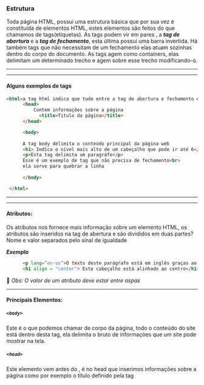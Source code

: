 ### Estrutura 

Toda página HTML, possui uma estrutura básica que por sua vez é constituída de elementos HTML, estes elementos são feitos do que  chamamos de tags(etiquetas). As tags podem vir em pares , a *<strong>tag de abertura</strong>* e a *<strong>tag de fechamento</strong>*, esta última possui uma barra invertida. Há também tags que não necessitam de um fechamento elas atuam sozinhas dentro do corpo do documento. As tags agem como containers, elas delimitam um determinado trecho e agem sobre esse trecho modificando-o.
  ______
  ______

#### Alguns exemplos de tags

```html 
<html>a tag html indica que tudo entre a tag de abertura e fechamento é um código HTML
      <head>
          Contem informações sobre a página
            <title>Titulo da página</title>
      </head>

      <body>
      
      A tag body delimita o conteúdo principal da página web
      <h1> Indica o nível mais alto de um cabeçalho que pode ir até 6</h1>
      <p>Esta tag delimita um paragráfo</p>
      Esse é um exemplo de tag que não precisa de fechamento<br>
      ela serve para quebrar a linha
  
      </body>

 </html>

```
______
______

#### Atributos:
Os atributos nos fornece mais informação sobre um elemento HTML, os atributos são inseridos na tag de abertura  e são divididos em duas partes? Nome e valor separados pelo sinal de igualdade

*<strong>Exemplo</strong>*
```html
      <p lang=”en-us”>O texto deste parágŕafo está em inglês graças ao atributo lang</p>
      <h1 align = "center"> Este cabeçalho está alinhado ao centro</h1>

```
:bell: *Obs: O valor de um atributo deve estar entre aspas*

______


#### Principais Elementos:<br>

##### ```<body>```<br>
Este é o que podemos chamar de corpo da página, todo o conteúdo do site está dentro desta tag, ela delimita o bruto de informações que um site pode mostrar na tela.

##### ```<head>```<br>
Este elemento vem antes do <body>, é no head que inserimos informações sobre a página como por exemplo o título definido pela tag <title>.

##### ```<title>```<br>
O conteúdo delimitado por esse elemento é mostrado no topo do browser

***Exemplo:***

```HTML
<!DOCTYPE html>
<html lang = 'pt-br'>
	<head>
		<meta charset="utf-8">
		<title>Estrutura</title>>
	</head>

	<body>
		<p>Dentro deste elemento irá basicamente  todo o conteúdo da página</p>

	</body>
</html>
```

______

 :house: [HOME](https://github.com/Evaldo-comp/Web/blob/master/README.md)




